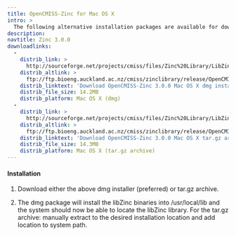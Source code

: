 ```yaml
---
title: OpenCMISS-Zinc for Mac OS X
intro: >
  The following alternative installation packages are available for download:
description:
navtitle: Zinc 3.0.0
downloadlinks:
  -
    distrib_link: >
      http://sourceforge.net/projects/cmiss/files/Zinc%20Library/LibZinc-3.0.0/OpenCMISS-Zinc-3.0.0-universal-Mac-OS-X-10.6.8.dmg/download
    distrib_altlink: >
      ftp://ftp.bioeng.auckland.ac.nz/cmiss/zinclibrary/release/OpenCMISS-Zinc-3.0.0-universal-Mac-OS-X-10.6.8.dmg
    distrib_linktext: 'Download OpenCMISS-Zinc 3.0.0 Mac OS X dmg installer'
    distrib_file_size: 14.2MB
    distrib_platform: Mac OS X (dmg)
  -
    distrib_link: >
      http://sourceforge.net/projects/cmiss/files/Zinc%20Library/LibZinc-3.0.0/OpenCMISS-Zinc-3.0.0-universal-Mac-OS-X-10.6.8.tar.gz/download
    distrib_altlink: >
      ftp://ftp.bioeng.auckland.ac.nz/cmiss/zinclibrary/release/OpenCMISS-Zinc-3.0.0-universal-Mac-OS-X-10.6.8.tar.gz
    distrib_linktext: 'Download OpenCMISS-Zinc 3.0.0 Mac OS X tar.gz archive'
    distrib_file_size: 14.3MB
    distrib_platform: Mac OS X (tar.gz archive)
---
```


#### Installation

1. Download either the above dmg installer (preferred) or tar.gz archive.

2. The dmg package will install the libZinc binaries into /usr/local/lib and the system should now be able to locate the libZinc library. For the tar.gz archive: manually extract to the desired installation location and add location to system path.
